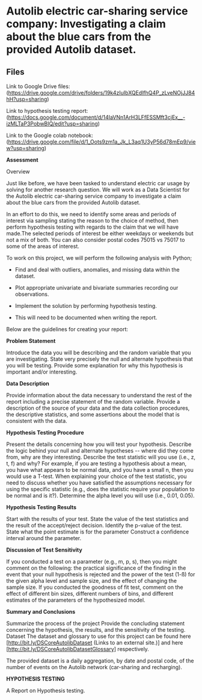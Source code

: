 # Autolib electric car-sharing service company: Investigating a claim about the blue cars from the provided Autolib dataset.

## **Files**
Link to Google Drive files: (https://drive.google.com/drive/folders/19k4zIuIbXQEdlfhQ4P_zLveNOjJJ84hH?usp=sharing)


Link to hypothesis testing report: 
(https://docs.google.com/document/d/14IaVNn1ArH3LFfESSMft3cjEx__-izMLTaP3PobwBIQ/edit?usp=sharing)


Link to the Google colab notebook: 
(https://drive.google.com/file/d/1_Oots9zm1a_Jk_L3aq1U3yP56d78mEp9/view?usp=sharing)

**Assessment**


Overview


Just like before, we have been tasked to understand electric car usage by solving for another research question. We will work as a Data Scientist for the Autolib electric car-sharing service company to investigate a claim about the blue cars from the provided Autolib dataset.

In an effort to do this, we need to identify some areas and periods of interest via sampling stating the reason to the choice of method, then perform hypothesis testing with regards to the claim that we will have made.The selected periods of interest be either weekdays or weekends but not a mix of both. You can also consider postal codes 75015 vs 75017 to some of the areas of interest.

To work on this project, we will perform the following analysis with Python;

- Find and deal with outliers, anomalies, and missing data within the dataset.

- Plot appropriate univariate and bivariate summaries recording our observations.

- Implement the solution by performing hypothesis testing.

- This will need to be documented when writing the report.

Below are the guidelines for creating your report:

**Problem Statement**


Introduce the data you will be describing and the random variable that you are investigating. State very precisely the null and alternate hypothesis that you will be testing. Provide some explanation for why this hypothesis is important and/or interesting.

**Data Description**


Provide information about the data necessary to understand the rest of the report including a precise statement of the random variable. Provide a description of the source of your data and the data collection procedures, the descriptive statistics, and some assertions about the model that is consistent with the data.

**Hypothesis Testing Procedure**


Present the details concerning how you will test your hypothesis. Describe the logic behind your null and alternate hypotheses -- where did they come from, why are they interesting. Describe the test statistic will you use (i.e., z, t, f) and why? For example, if you are testing a hypothesis about a mean, you have what appears to be normal data, and you have a small n, then you would use a T-test. When explaining your choice of the test statistic, you need to discuss whether you have satisfied the assumptions necessary for using the specific statistic (e.g., does the statistic require your population to be normal and is it?). Determine the alpha level you will use (i.e., 0.01, 0.05).

**Hypothesis Testing Results**


Start with the results of your test. State the value of the test statistics and the result of the accept/reject decision. Identify the p-value of the test. State what the point estimate is for the parameter Construct a confidence interval around the parameter.

**Discussion of Test Sensitivity**


If you conducted a test on a parameter (e.g., m, p, s), then you might comment on the following: the practical significance of the finding in the event that your null hypothesis is rejected and the power of the test (1-ß) for the given alpha level and sample size, and the effect of changing the sample size. If you conducted the goodness of fit test, comment on the effect of different bin sizes, different numbers of bins, and different estimates of the parameters of the hypothesized model.

**Summary and Conclusions**


Summarize the process of the project Provide the concluding statement concerning the hypothesis, the results, and the sensitivity of the testing. Dataset The dataset and glossary to use for this project can be found here [http://bit.ly/DSCoreAutolibDataset (Links to an external site.)] and here [http://bit.ly/DSCoreAutolibDatasetGlossary] respectively.

The provided dataset is a daily aggregation, by date and postal code, of the number of events on the Autolib network (car-sharing and recharging).

**HYPOTHESIS TESTING**


A Report on Hypothesis testing.

